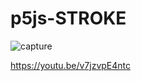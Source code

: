 # p5js-STROKE
![capture](https://user-images.githubusercontent.com/58985013/109310429-db4b5f00-7887-11eb-9e0b-470414c2cda5.jpg)

https://youtu.be/v7jzvpE4ntc
